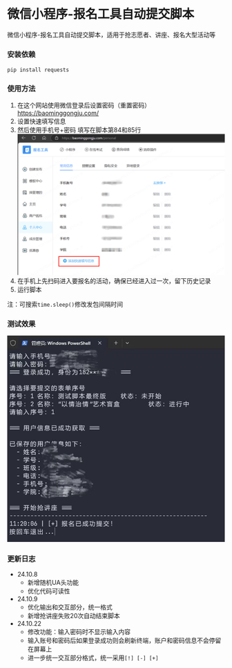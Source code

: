 # 微信小程序-报名工具自动提交脚本
微信小程序-报名工具自动提交脚本，适用于抢志愿者、讲座、报名大型活动等

### 安装依赖

```
pip install requests
```

### 使用方法

1. 在这个网站使用微信登录后设置密码（重置密码） https://baominggongju.com/
2. 设置快速填写信息
3. 然后使用手机号+密码 填写在脚本第84和85行![image](/img/image1.png)
4. 在手机上先扫码进入要报名的活动，确保已经进入过一次，留下历史记录
5. 运行脚本

注：可搜索`time.sleep()`修改发包间隔时间

### 测试效果

![image2](/img/image2.jpg)

### 更新日志

- 24.10.8
  - 新增随机UA头功能
  - 优化代码可读性
- 24.10.9
  - 优化输出和交互部分，统一格式
  - 新增抢讲座失败20次自动结束脚本
- 24.10.22
  - 修改功能：输入密码时不显示输入内容
  - 输入账号和密码后如果登录成功则会刷新终端，账户和密码信息不会停留在屏幕上
  - 进一步统一交互部分格式，统一采用`[!] [-] [+]`
